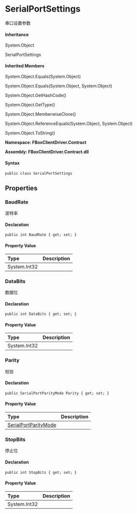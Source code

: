 # SerialPortSettings

串口设置参数

#### Inheritance

System.Object

SerialPortSettings

#### Inherited Members

System.Object.Equals\(System.Object\)

System.Object.Equals\(System.Object, System.Object\)

System.Object.GetHashCode\(\)

System.Object.GetType\(\)

System.Object.MemberwiseClone\(\)

System.Object.ReferenceEquals\(System.Object, System.Object\)

System.Object.ToString\(\)

**Namespace: FBoxClientDriver.Contract**

**Assembly: FBoxClientDriver.Contract.dll**

#### Syntax <a id="FBoxClientDriver_Contract_SerialPortSettings_syntax"></a>

```text
public class SerialPortSettings
```

## Properties <a id="properties"></a>

### BaudRate <a id="FBoxClientDriver_Contract_SerialPortSettings_BaudRate"></a>

波特率

#### Declaration

```text
public int BaudRate { get; set; }
```

#### Property Value

| Type | Description |
| :--- | :--- |
| System.Int32 |  |

### DataBits <a id="FBoxClientDriver_Contract_SerialPortSettings_DataBits"></a>

数据位

#### Declaration

```text
public int DataBits { get; set; }
```

#### Property Value

| Type | Description |
| :--- | :--- |
| System.Int32 |  |

### Parity <a id="FBoxClientDriver_Contract_SerialPortSettings_Parity"></a>

校验

#### Declaration

```text
public SerialPortParityMode Parity { get; set; }
```

#### Property Value

| Type | Description |
| :--- | :--- |
| [SerialPortParityMode](https://docs.flexem.net/fbox/zh-cn/sdk/FBoxClientDriver.Contract.SerialPortParityMode.html) |  |

### StopBits <a id="FBoxClientDriver_Contract_SerialPortSettings_StopBits"></a>

停止位

#### Declaration

```text
public int StopBits { get; set; }
```

#### Property Value

| Type | Description |
| :--- | :--- |
| System.Int32 |  |

